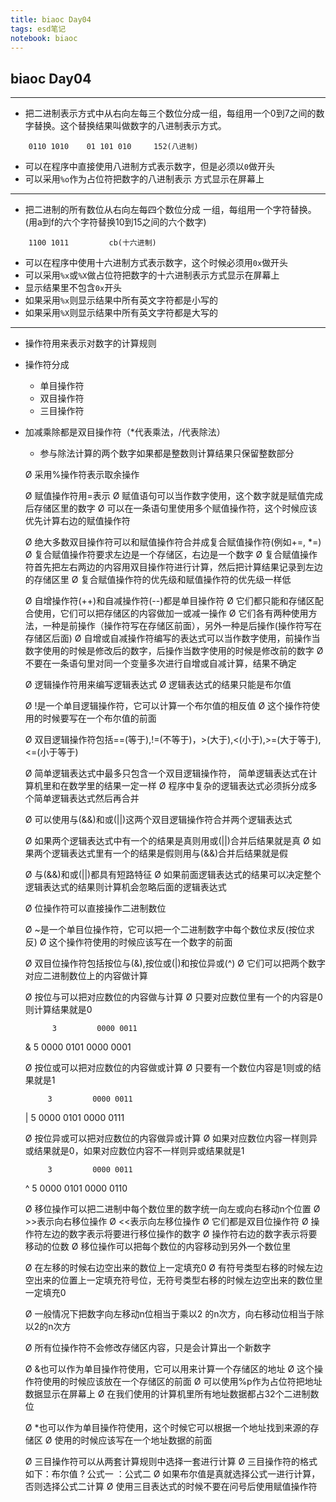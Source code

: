 ```yaml
---
title: biaoc Day04
tags: esd笔记
notebook: biaoc
---
```

## biaoc Day04
---
* 把二进制表示方式中从右向左每三个数位分成一组，每组用一个0到7之间的数字替换。这个替换结果叫做数字的八进制表示方式。

```
    0110 1010    01 101 010     152(八进制)
```
* 可以在程序中直接使用八进制方式表示数字，但是必须以`0`做开头
* 可以采用`%o`作为占位符把数字的八进制表示 方式显示在屏幕上
---
* 把二进制的所有数位从右向左每四个数位分成 一组，每组用一个字符替换。(用a到f的六个字符替换10到15之间的六个数字)
```
	1100 1011         cb(十六进制)
```
* 可以在程序中使用十六进制方式表示数字，这个时候必须用`0x`做开头
* 可以采用`%x`或`%X`做占位符把数字的十六进制表示方式显示在屏幕上
* 显示结果里不包含`0x`开头
* 如果采用`%x`则显示结果中所有英文字符都是小写的
* 如果采用`%X`则显示结果中所有英文字符都是大写的
---
* 操作符用来表示对数字的计算规则
* 操作符分成
    * 单目操作符
    * 双目操作符
    * 三目操作符

* 加减乘除都是双目操作符（$*$代表乘法，$/$代表除法）
    * 参与除法计算的两个数字如果都是整数则计算结果只保留整数部分

	Ø 采用%操作符表示取余操作

	Ø 赋值操作符用=表示
	Ø 赋值语句可以当作数字使用，这个数字就是赋值完成后存储区里的数字
	Ø 可以在一条语句里使用多个赋值操作符，这个时候应该优先计算右边的赋值操作符

	Ø 绝大多数双目操作符可以和赋值操作符合并成复合赋值操作符(例如+=, *=)
	Ø 复合赋值操作符要求左边是一个存储区，右边是一个数字
	Ø 复合赋值操作符首先把左右两边的内容用双目操作符进行计算，然后把计算结果记录到左边的存储区里
	Ø 复合赋值操作符的优先级和赋值操作符的优先级一样低

	Ø 自增操作符(++)和自减操作符(--)都是单目操作符
	Ø 它们都只能和存储区配合使用，它们可以把存储区的内容做加一或减一操作
	Ø 它们各有两种使用方法，一种是前操作（操作符写在存储区前面），另外一种是后操作(操作符写在存储区后面)
	Ø 自增或自减操作符编写的表达式可以当作数字使用，前操作当数字使用的时候是修改后的数字，后操作当数字使用的时候是修改前的数字
	Ø 不要在一条语句里对同一个变量多次进行自增或自减计算，结果不确定

	Ø 逻辑操作符用来编写逻辑表达式
	Ø 逻辑表达式的结果只能是布尔值

	Ø !是一个单目逻辑操作符，它可以计算一个布尔值的相反值
	Ø 这个操作符使用的时候要写在一个布尔值的前面

	Ø 双目逻辑操作符包括==(等于),!=(不等于)，>(大于),<(小于),>=(大于等于),<=(小于等于)

	Ø 简单逻辑表达式中最多只包含一个双目逻辑操作符， 简单逻辑表达式在计算机里和在数学里的结果一定一样
	Ø 程序中复杂的逻辑表达式必须拆分成多个简单逻辑表达式然后再合并

	Ø 可以使用与(&&)和或(||)这两个双目逻辑操作符合并两个逻辑表达式

	Ø 如果两个逻辑表达式中有一个的结果是真则用或(||)合并后结果就是真
	Ø 如果两个逻辑表达式里有一个的结果是假则用与(&&)合并后结果就是假

	Ø 与(&&)和或(||)都具有短路特征
	Ø 如果前面逻辑表达式的结果可以决定整个逻辑表达式的结果则计算机会忽略后面的逻辑表达式

	Ø 位操作符可以直接操作二进制数位

	Ø ~是一个单目位操作符，它可以把一个二进制数字中每个数位求反(按位求反)
	Ø 这个操作符使用的时候应该写在一个数字的前面

	Ø 双目位操作符包括按位与(&),按位或(|)和按位异或(^)
	Ø 它们可以把两个数字对应二进制数位上的内容做计算

	Ø 按位与可以把对应数位的内容做与计算
	Ø 只要对应数位里有一个的内容是0则计算结果就是0

	        3         0000 0011
	&     5         0000 0101
	                   0000 0001

	Ø 按位或可以把对应数位的内容做或计算
	Ø 只要有一个数位内容是1则或的结果就是1

	       3         0000 0011
	|     5         0000 0101
	                  0000 0111

	Ø 按位异或可以把对应数位的内容做异或计算
	Ø 如果对应数位内容一样则异或结果就是0，如果对应数位内容不一样则异或结果就是1

	       3         0000 0011
	^     5         0000 0101
	                  0000 0110

	Ø 移位操作可以把二进制中每个数位里的数字统一向左或向右移动n个位置
	Ø >>表示向右移位操作
	Ø <<表示向左移位操作
	Ø 它们都是双目位操作符
	Ø 操作符左边的数字表示将要进行移位操作的数字
	Ø 操作符右边的数字表示将要移动的位数
	Ø 移位操作可以把每个数位的内容移动到另外一个数位里

	Ø 在左移的时候右边空出来的数位上一定填充0
	Ø 有符号类型右移的时候左边空出来的位置上一定填充符号位，无符号类型右移的时候左边空出来的数位里一定填充0

	Ø 一般情况下把数字向左移动n位相当于乘以2 的n次方，向右移动位相当于除以2的n次方

	Ø 所有位操作符不会修改存储区内容，只是会计算出一个新数字

	Ø &也可以作为单目操作符使用，它可以用来计算一个存储区的地址
	Ø 这个操作符使用的时候应该放在一个存储区的前面
	Ø 可以使用%p作为占位符把地址数据显示在屏幕上
	Ø 在我们使用的计算机里所有地址数据都占32个二进制数位

	Ø *也可以作为单目操作符使用，这个时候它可以根据一个地址找到来源的存储区
	Ø 使用的时候应该写在一个地址数据的前面

	Ø 三目操作符可以从两套计算规则中选择一套进行计算
	Ø 三目操作符的格式如下：布尔值 ? 公式一 ：公式二
	Ø 如果布尔值是真就选择公式一进行计算，否则选择公式二计算
	Ø 使用三目表达式的时候不要在问号后使用赋值操作符